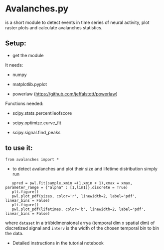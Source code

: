 # Avalanches.py 
is a short module to detect events in time series of neural activity, plot raster plots and  calculate avalanches statistics.


## Setup:

- get the module

It needs:

- numpy

- matplotlib.pyplot

- powerlaw (https://github.com/jeffalstott/powerlaw)


Functions needed:
- scipy.stats.percentileofscore

- scipy.optimize.curve_fit

- scipy.signal.find_peaks

## to use it: 

```from avalanches import * ```

- to detect avalanches and plot their size and lifetime distribution simply run

```sizes, lifetimes = main(dataset,interv)
   ypred = pwl.Fit(sample,xmin =(1,xmin + 1),xmax = xmax, parameter_range = {"alpha" : [1,lim1]},discrete = True)
   plt.figure()
   pwl.plot_pdf(sizes, color='r', linewidth=2, label='pdf', linear_bins = False)
   plt.figure()
   pwl.plot_pdf(lifetimes, color='b', linewidth=2, label='pdf', linear_bins = False)
   ```
   where ```dataset``` in a tri/bidimensional arrya (temporal dim x spatial dim) of discretized signal and ```interv``` is the width of the chosen temporal bin to bin the data.
   
- Detailed instructions in the tutorial notebook
